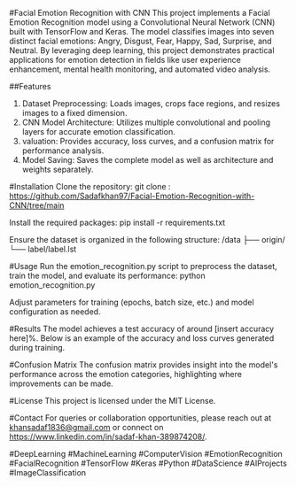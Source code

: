 #Facial Emotion Recognition with CNN
This project implements a Facial Emotion Recognition model using a Convolutional Neural Network (CNN) built with TensorFlow and Keras. The model classifies images into seven distinct facial emotions: Angry, Disgust, Fear, Happy, Sad, Surprise, and Neutral. By leveraging deep learning, this project demonstrates practical applications for emotion detection in fields like user experience enhancement, mental health monitoring, and automated video analysis.

##Features
1. Dataset Preprocessing: Loads images, crops face regions, and resizes images to a fixed dimension.
2. CNN Model Architecture: Utilizes multiple convolutional and pooling layers for accurate emotion classification.
3. valuation: Provides accuracy, loss curves, and a confusion matrix for performance analysis.
4. Model Saving: Saves the complete model as well as architecture and weights separately.
   
#Installation
Clone the repository:
git clone : https://github.com/Sadafkhan97/Facial-Emotion-Recognition-with-CNN/tree/main

Install the required packages:
pip install -r requirements.txt

Ensure the dataset is organized in the following structure:
/data
  ├── origin/
  └── label/label.lst
  
#Usage
Run the emotion_recognition.py script to preprocess the dataset, train the model, and evaluate its performance:
python emotion_recognition.py

Adjust parameters for training (epochs, batch size, etc.) and model configuration as needed.

#Results
The model achieves a test accuracy of around [insert accuracy here]%. Below is an example of the accuracy and loss curves generated during training.

#Confusion Matrix
The confusion matrix provides insight into the model's performance across the emotion categories, highlighting where improvements can be made.


#License
This project is licensed under the MIT License.

#Contact
For queries or collaboration opportunities, please reach out at khansadaf1836@gmail.com or connect on https://www.linkedin.com/in/sadaf-khan-389874208/.

#DeepLearning #MachineLearning #ComputerVision #EmotionRecognition #FacialRecognition #TensorFlow #Keras #Python #DataScience #AIProjects #ImageClassification
